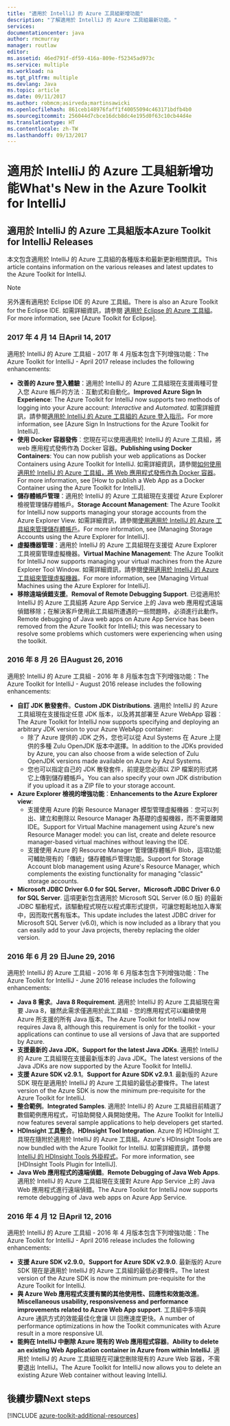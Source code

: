 ```yaml
---
title: "適用於 IntelliJ 的 Azure 工具組新增功能"
description: "了解適用於 IntelliJ 的 Azure 工具組最新功能。"
services: 
documentationcenter: java
author: rmcmurray
manager: routlaw
editor: 
ms.assetid: 46ed791f-df59-416a-809e-f52345ad973c
ms.service: multiple
ms.workload: na
ms.tgt_pltfrm: multiple
ms.devlang: Java
ms.topic: article
ms.date: 09/11/2017
ms.author: robmcm;asirveda;martinsawicki
ms.openlocfilehash: 861ceb148976faff1f40055094c463171bdfb4b0
ms.sourcegitcommit: 256044d7cbce16dcb8dc4e195d0f63c10cb44d4e
ms.translationtype: HT
ms.contentlocale: zh-TW
ms.lasthandoff: 09/13/2017
---
```

# <a name="whats-new-in-the-azure-toolkit-for-intellij"></a><span data-ttu-id="ac892-103">適用於 IntelliJ 的 Azure 工具組新增功能</span><span class="sxs-lookup"><span data-stu-id="ac892-103">What's New in the Azure Toolkit for IntelliJ</span></span>

## <a name="azure-toolkit-for-intellij-releases"></a><span data-ttu-id="ac892-104">適用於 IntelliJ 的 Azure 工具組版本</span><span class="sxs-lookup"><span data-stu-id="ac892-104">Azure Toolkit for IntelliJ Releases</span></span>
<span data-ttu-id="ac892-105">本文包含適用於 IntelliJ 的 Azure 工具組的各種版本和最新更新相關資訊。</span><span class="sxs-lookup"><span data-stu-id="ac892-105">This article contains information on the various releases and latest updates to the Azure Toolkit for IntelliJ.</span></span>

> [!NOTE]
> <span data-ttu-id="ac892-106">另外還有適用於 Eclipse IDE 的 Azure 工具組。</span><span class="sxs-lookup"><span data-stu-id="ac892-106">There is also an Azure Toolkit for the Eclipse IDE.</span></span> <span data-ttu-id="ac892-107">如需詳細資訊，請參閱 [適用於 Eclipse 的 Azure 工具組]。</span><span class="sxs-lookup"><span data-stu-id="ac892-107">For more information, see [Azure Toolkit for Eclipse].</span></span>
> 
> 

### <a name="april-14-2017"></a><span data-ttu-id="ac892-108">2017 年 4 月 14 日</span><span class="sxs-lookup"><span data-stu-id="ac892-108">April 14, 2017</span></span>
<span data-ttu-id="ac892-109">適用於 IntelliJ 的 Azure 工具組 - 2017 年 4 月版本包含下列增強功能：</span><span class="sxs-lookup"><span data-stu-id="ac892-109">The Azure Toolkit for IntelliJ - April 2017 release includes the following enhancements:</span></span>

* <span data-ttu-id="ac892-110">**改善的 Azure 登入體驗**：適用於 IntelliJ 的 Azure 工具組現在支援兩種可登入您 Azure 帳戶的方法︰互動式和自動化。</span><span class="sxs-lookup"><span data-stu-id="ac892-110">**Improved Azure Sign In Experience**: The Azure Toolkit for IntelliJ now supports two methods of logging into your Azure account: *Interactive* and *Automated*.</span></span> <span data-ttu-id="ac892-111">如需詳細資訊，請參閱[適用於 IntelliJ 的 Azure 工具組的 Azure 登入指示]。</span><span class="sxs-lookup"><span data-stu-id="ac892-111">For more information, see [Azure Sign In Instructions for the Azure Toolkit for IntelliJ].</span></span>
* <span data-ttu-id="ac892-112">**使用 Docker 容器發佈**︰您現在可以使用適用於 IntelliJ 的 Azure 工具組，將 web 應用程式發佈作為 Docker 容器。</span><span class="sxs-lookup"><span data-stu-id="ac892-112">**Publishing using Docker Containers**: You can now publish your web applications as Docker Containers using Azure Toolkit for IntelliJ.</span></span> <span data-ttu-id="ac892-113">如需詳細資訊，請參閱[如何使用適用於 IntelliJ 的 Azure 工具組，將 Web 應用程式發佈作為 Docker 容器]。</span><span class="sxs-lookup"><span data-stu-id="ac892-113">For more information, see [How to publish a Web App as a Docker Container using the Azure Toolkit for IntelliJ].</span></span>
* <span data-ttu-id="ac892-114">**儲存體帳戶管理**：適用於 IntelliJ 的 Azure 工具組現在支援從 Azure Explorer 檢視管理儲存體帳戶。</span><span class="sxs-lookup"><span data-stu-id="ac892-114">**Storage Account Management**: The Azure Toolkit for IntelliJ now supports managing your storage accounts from the Azure Explorer View.</span></span> <span data-ttu-id="ac892-115">如需詳細資訊，請參閱[使用適用於 IntelliJ 的 Azure 工具組來管理儲存體帳戶]。</span><span class="sxs-lookup"><span data-stu-id="ac892-115">For more information, see [Managing Storage Accounts using the Azure Explorer for IntelliJ].</span></span>
* <span data-ttu-id="ac892-116">**虛擬機器管理**：適用於 IntelliJ 的 Azure 工具組現在支援從 Azure Explorer 工具視窗管理虛擬機器。</span><span class="sxs-lookup"><span data-stu-id="ac892-116">**Virtual Machine Management**: The Azure Toolkit for IntelliJ now supports managing your virtual machines from the Azure Explorer Tool Window.</span></span> <span data-ttu-id="ac892-117">如需詳細資訊，請參閱[使用適用於 IntelliJ 的 Azure 工具組來管理虛擬機器]。</span><span class="sxs-lookup"><span data-stu-id="ac892-117">For more information, see [Managing Virtual Machines using the Azure Explorer for IntelliJ].</span></span>
* <span data-ttu-id="ac892-118">**移除遠端偵錯支援**。</span><span class="sxs-lookup"><span data-stu-id="ac892-118">**Removal of Remote Debugging Support**.</span></span> <span data-ttu-id="ac892-119">已從適用於 IntelliJ 的 Azure 工具組將 Azure App Service 上的 Java web 應用程式遠端偵錯移除；在解決客戶使用此工具組所遭遇的一些問題時，必須進行此動作。</span><span class="sxs-lookup"><span data-stu-id="ac892-119">Remote debugging of Java web apps on Azure App Service has been removed from the Azure Toolkit for IntelliJ; this was necessary to resolve some problems which customers were experiencing when using the toolkit.</span></span>

### <a name="august-26-2016"></a><span data-ttu-id="ac892-120">2016 年 8 月 26 日</span><span class="sxs-lookup"><span data-stu-id="ac892-120">August 26, 2016</span></span>
<span data-ttu-id="ac892-121">適用於 IntelliJ 的 Azure 工具組 - 2016 年 8 月版本包含下列增強功能：</span><span class="sxs-lookup"><span data-stu-id="ac892-121">The Azure Toolkit for IntelliJ - August 2016 release includes the following enhancements:</span></span>

* <span data-ttu-id="ac892-122">**自訂 JDK 散發套件**。</span><span class="sxs-lookup"><span data-stu-id="ac892-122">**Custom JDK Distributions**.</span></span> <span data-ttu-id="ac892-123">適用於 IntelliJ 的 Azure 工具組現在支援指定任意 JDK 版本，以及將其部署至 Azure WebApp 容器︰</span><span class="sxs-lookup"><span data-stu-id="ac892-123">The Azure Toolkit for IntelliJ now supports specifying and deploying an arbitrary JDK version to your Azure WebApp container:</span></span>
  * <span data-ttu-id="ac892-124">除了 Azure 提供的 JDK 之外，您也可以從 Azul Systems 在 Azure 上提供的多種 Zulu OpenJDK 版本中選擇。</span><span class="sxs-lookup"><span data-stu-id="ac892-124">In addition to the JDKs provided by Azure, you can also choose from a wide selection of Zulu OpenJDK versions made available on Azure by Azul Systems.</span></span>
  * <span data-ttu-id="ac892-125">您也可以指定自己的 JDK 散發套件，前提是您必須以 ZIP 檔案的形式將它上傳到儲存體帳戶。</span><span class="sxs-lookup"><span data-stu-id="ac892-125">You can also specify your own JDK distribution if you upload it as a ZIP file to your storage account.</span></span>
* <span data-ttu-id="ac892-126">**Azure Explorer 檢視的增強功能**：</span><span class="sxs-lookup"><span data-stu-id="ac892-126">**Enhancements to the Azure Explorer view**:</span></span>
  * <span data-ttu-id="ac892-127">支援使用 Azure 的新 Resource Manager 模型管理虛擬機器︰您可以列出、建立和刪除以 Resource Manager 為基礎的虛擬機器，而不需要離開 IDE。</span><span class="sxs-lookup"><span data-stu-id="ac892-127">Support for Virtual Machine management using Azure's new Resource Manager model: you can list, create and delete resource manager-based virtual machines without leaving the IDE.</span></span>
  * <span data-ttu-id="ac892-128">支援使用 Azure 的 Resource Manager 管理儲存體帳戶 Blob，這項功能可輔助現有的「傳統」儲存體帳戶管理功能。</span><span class="sxs-lookup"><span data-stu-id="ac892-128">Support for Storage Account blob management using Azure's Resource Manager, which complements the existing functionality for managing "classic" storage accounts.</span></span>
* <span data-ttu-id="ac892-129">**Microsoft JDBC Driver 6.0 for SQL Server**。</span><span class="sxs-lookup"><span data-stu-id="ac892-129">**Microsoft JDBC Driver 6.0 for SQL Server**.</span></span> <span data-ttu-id="ac892-130">這項更新包含適用於 Microsoft SQL Server (6.0 版) 的最新 JDBC 驅動程式，該驅動程式現在以程式庫形式提供，可讓您輕鬆地加入專案中，因而取代舊有版本。</span><span class="sxs-lookup"><span data-stu-id="ac892-130">This update includes the latest JDBC driver for Microsoft SQL Server (v6.0), which is now included as a library that you can easily add to your Java projects, thereby replacing the older version.</span></span>

### <a name="june-29-2016"></a><span data-ttu-id="ac892-131">2016 年 6 月 29 日</span><span class="sxs-lookup"><span data-stu-id="ac892-131">June 29, 2016</span></span>
<span data-ttu-id="ac892-132">適用於 IntelliJ 的 Azure 工具組 - 2016 年 6 月版本包含下列增強功能：</span><span class="sxs-lookup"><span data-stu-id="ac892-132">The Azure Toolkit for IntelliJ - June 2016 release includes the following enhancements:</span></span>

* <span data-ttu-id="ac892-133">**Java 8 需求**。</span><span class="sxs-lookup"><span data-stu-id="ac892-133">**Java 8 Requirement**.</span></span> <span data-ttu-id="ac892-134">適用於 IntelliJ 的 Azure 工具組現在需要 Java 8，雖然此需求僅適用於此工具組 - 您的應用程式可以繼續使用 Azure 所支援的所有 Java 版本。</span><span class="sxs-lookup"><span data-stu-id="ac892-134">The Azure Toolkit for IntelliJ now requires Java 8, although this requirement is only for the toolkit - your applications can continue to use all versions of Java that are supported by Azure.</span></span>
* <span data-ttu-id="ac892-135">**支援最新的 Java JDK**。</span><span class="sxs-lookup"><span data-stu-id="ac892-135">**Support for the latest Java JDKs**.</span></span> <span data-ttu-id="ac892-136">適用於 IntelliJ 的 Azure 工具組現在支援最新版本的 Java JDK。</span><span class="sxs-lookup"><span data-stu-id="ac892-136">The latest versions of the Java JDKs are now supported by the Azure Toolkit for IntelliJ.</span></span>
* <span data-ttu-id="ac892-137">**支援 Azure SDK v2.9.1**。</span><span class="sxs-lookup"><span data-stu-id="ac892-137">**Support for Azure SDK v2.9.1**.</span></span> <span data-ttu-id="ac892-138">最新版的 Azure SDK 現在是適用於 IntelliJ 的 Azure 工具組的最低必要條件。</span><span class="sxs-lookup"><span data-stu-id="ac892-138">The latest version of the Azure SDK is now the minimum pre-requisite for the Azure Toolkit for IntelliJ.</span></span>
* <span data-ttu-id="ac892-139">**整合範例**。</span><span class="sxs-lookup"><span data-stu-id="ac892-139">**Integrated Samples**.</span></span> <span data-ttu-id="ac892-140">適用於 IntelliJ 的 Azure 工具組目前精選了數個範例應用程式，可協助開發人員開始使用。</span><span class="sxs-lookup"><span data-stu-id="ac892-140">The Azure Toolkit for IntelliJ now features several sample applications to help developers get started.</span></span>
* <span data-ttu-id="ac892-141">**HDInsight 工具整合**。</span><span class="sxs-lookup"><span data-stu-id="ac892-141">**HDInsight Tool Integration**.</span></span> <span data-ttu-id="ac892-142">Azure 的 HDInsight 工具現在隨附於適用於 IntelliJ 的 Azure 工具組。</span><span class="sxs-lookup"><span data-stu-id="ac892-142">Azure's HDInsight Tools are now bundled with the Azure Toolkit for IntelliJ.</span></span> <span data-ttu-id="ac892-143">如需詳細資訊，請參閱 [IntelliJ 的 HDInsight Tools 外掛程式]。</span><span class="sxs-lookup"><span data-stu-id="ac892-143">For more information, see [HDInsight Tools Plugin for IntelliJ].</span></span>
* <span data-ttu-id="ac892-144">**Java Web 應用程式的遠端偵錯**。</span><span class="sxs-lookup"><span data-stu-id="ac892-144">**Remote Debugging of Java Web Apps**.</span></span> <span data-ttu-id="ac892-145">適用於 IntelliJ 的 Azure 工具組現在支援對 Azure App Service 上的 Java Web 應用程式進行遠端偵錯。</span><span class="sxs-lookup"><span data-stu-id="ac892-145">The Azure Toolkit for IntelliJ now supports remote debugging of Java web apps on Azure App Service.</span></span>

### <a name="april-12-2016"></a><span data-ttu-id="ac892-146">2016 年 4 月 12 日</span><span class="sxs-lookup"><span data-stu-id="ac892-146">April 12, 2016</span></span>
<span data-ttu-id="ac892-147">適用於 IntelliJ 的 Azure 工具組 - 2016 年 4 月版本包含下列增強功能：</span><span class="sxs-lookup"><span data-stu-id="ac892-147">The Azure Toolkit for IntelliJ - April 2016 release includes the following enhancements:</span></span>

* <span data-ttu-id="ac892-148">**支援 Azure SDK v2.9.0**。</span><span class="sxs-lookup"><span data-stu-id="ac892-148">**Support for Azure SDK v2.9.0**.</span></span> <span data-ttu-id="ac892-149">最新版的 Azure SDK 現在是適用於 IntelliJ 的 Azure 工具組的最低必要條件。</span><span class="sxs-lookup"><span data-stu-id="ac892-149">The latest version of the Azure SDK is now the minimum pre-requisite for the Azure Toolkit for IntelliJ.</span></span>
* <span data-ttu-id="ac892-150">**與 Azure Web 應用程式支援有關的其他使用性、回應性和效能改進**。</span><span class="sxs-lookup"><span data-stu-id="ac892-150">**Miscellaneous usability, responsiveness and performance improvements related to Azure Web App support**.</span></span> <span data-ttu-id="ac892-151">工具組中多項與 Azure 通訊方式的效能最佳化會讓 UI 回應速度更快。</span><span class="sxs-lookup"><span data-stu-id="ac892-151">A number of performance optimizations in how the Toolkit communicates with Azure result in a more responsive UI.</span></span>
* <span data-ttu-id="ac892-152">**能夠在 IntelliJ 中刪除 Azure 現有的 Web 應用程式容器**。</span><span class="sxs-lookup"><span data-stu-id="ac892-152">**Ability to delete an existing Web Application container in Azure from within IntelliJ**.</span></span> <span data-ttu-id="ac892-153">適用於 IntelliJ 的 Azure 工具組現在可讓您刪除現有的 Azure Web 容器，不需要退出 IntelliJ。</span><span class="sxs-lookup"><span data-stu-id="ac892-153">The Azure Toolkit for IntelliJ now allows you to delete an existing Azure Web container without leaving IntelliJ.</span></span>

## <a name="next-steps"></a><span data-ttu-id="ac892-154">後續步驟</span><span class="sxs-lookup"><span data-stu-id="ac892-154">Next steps</span></span>

[!INCLUDE [azure-toolkit-additional-resources](../includes/azure-toolkit-additional-resources.md)]

<!-- URL List -->

[適用於 Eclipse 的 Azure 工具組]: ../eclipse/azure-toolkit-for-eclipse.md

[適用於 IntelliJ 的 Azure 工具組的 Azure 登入指示]: ./azure-toolkit-for-intellij-sign-in-instructions.md
[如何使用適用於 IntelliJ 的 Azure 工具組，將 Web 應用程式發佈作為 Docker 容器]: ./azure-toolkit-for-intellij-publish-as-docker-container.md
[使用適用於 IntelliJ 的 Azure 工具組來管理儲存體帳戶]: ./azure-toolkit-for-intellij-managing-storage-accounts-using-azure-explorer.md
[使用適用於 IntelliJ 的 Azure 工具組來管理虛擬機器]: ./azure-toolkit-for-intellij-managing-virtual-machines-using-azure-explorer.md

[Azure Java Developer Center]: https://docs.microsoft.com/java/azure

[IntelliJ 的 HDInsight Tools 外掛程式]: /azure/hdinsight/hdinsight-apache-spark-intellij-tool-plugin
